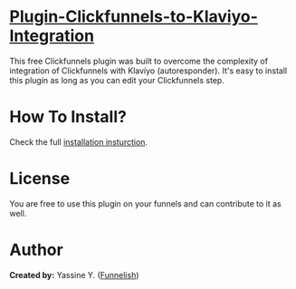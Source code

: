 # [Plugin-Clickfunnels-to-Klaviyo-Integration](https://funnelish.com/t/plugin-clickfunnels-to-klaviyo-integration/86)

This free Clickfunnels plugin was built to overcome the complexity of integration of Clickfunnels with Klaviyo (autoresponder).
It's easy to install this plugin as long as you can edit your Clickfunnels step.

# How To Install?
Check the full [installation insturction](https://funnelish.com/t/plugin-clickfunnels-to-klaviyo-integration/86).

# License
You are free to use this plugin on your funnels and can contribute to it as well.

# Author
**Created by:** Yassine Y. ([Funnelish](https://funnelish.com))

